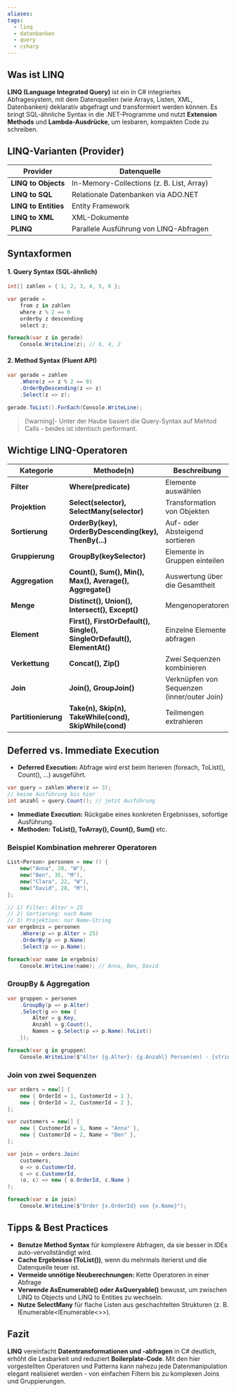 ```yaml
---
aliases: 
tags:
  - linq
  - datenbanken
  - query
  - csharp
---
```


## Was ist LINQ

**LINQ (Language Integrated Query)** ist ein in C# integriertes Abfragesystem, mit dem Datenquellen (wie Arrays, Listen, XML, Datenbanken) deklarativ abgefragt und transformiert werden können. Es bringt SQL-ähnliche Syntax in die .NET-Programme und nutzt **Extension Methods** und **Lambda-Ausdrücke**, um lesbaren, kompakten Code zu schreiben.


## LINQ-Varianten (Provider)


| Provider             | Datenquelle                                  |
| -------------------- | -------------------------------------------- |
| **LINQ to Objects**  | In-Memory-Collections (z. B. List<T>, Array) |
| **LINQ to SQL**      | Relationale Datenbanken via ADO.NET          |
| **LINQ to Entities** | Entity Framework                             |
| **LINQ to XML**      | XML-Dokumente                                |
| **PLINQ**            | Parallele Ausführung von LINQ-Abfragen       |


## Syntaxformen

#### 1. Query Syntax (SQL-ähnlich)

```csharp
int[] zahlen = { 1, 2, 3, 4, 5, 6 };

var gerade =
	from z in zahlen
	where z % 2 == 0
	orderby z descending
	select z;

foreach(var z in gerade)
	Console.WriteLine(z); // 6, 4, 2
```

#### 2. Method Syntax (Fluent API)

```csharp
var gerade = zahlen
	.Where(z => z % 2 == 0)
	.OrderByDescending(z => z)
	.Select(z => z);

gerade.ToList().ForEach(Console.WriteLine);
```

>[!warning]- Unter der Haube basiert die Query-Syntax auf Mehtod Calls - beides ist identisch performant.



## Wichtige LINQ-Operatoren


| Kategorie           | Methode(n)                                                              | Beschreibung                                |
| ------------------- | ----------------------------------------------------------------------- | ------------------------------------------- |
| **Filter**          | **Where(predicate)**                                                    | Elemente auswählen                          |
| **Projektion**      | **Select(selector), SelectMany(selector)**                              | Transformation von Objekten                 |
| **Sortierung**      | **OrderBy(key), OrderByDescending(key), ThenBy(...)**                   | Auf- oder Absteigend sortieren              |
| **Gruppierung**     | **GroupBy(keySelector)**                                                | Elemente in Gruppen einteilen               |
| **Aggregation**     | **Count(), Sum(), Min(), Max(), Average(), Aggregate()**                | Auswertung über die Gesamtheit              |
| **Menge**           | **Distinct(), Union(), Intersect(), Except()**                          | Mengenoperatoren                            |
| **Element**         | **First(), FirstOrDefault(), Single(), SingleOrDefault(), ElementAt()** | Einzelne Elemente abfragen                  |
| **Verkettung**      | **Concat(), Zip()**                                                     | Zwei Sequenzen kombinieren                  |
| **Join**            | **Join(), GroupJoin()**                                                 | Verknüpfen von Sequenzen (inner/outer Join) |
| **Partitionierung** | **Take(n), Skip(n), TakeWhile(cond), SkipWhile(cond)**                  | Teilmengen extrahieren                      |


## Deferred vs. Immediate Execution

- **Deferred Execution:** Abfrage wird erst beim Iterieren (foreach, ToList(), Count(), ...) ausgeführt.

```csharp
var query = zahlen.Where(z => 3);
// keine Ausführung bis hier
int anzahl = query.Count(); // jetzt Ausführung
```

- **Immediate Execution:** Rückgabe eines konkreten Ergebnisses, sofortige Ausführung.
-  **Methoden:** **ToList(), ToArray(), Count(), Sum()** etc.


### Beispiel Kombination mehrerer Operatoren

```csharp
List<Person> personen = new () {
	new("Anna", 28, "W"),
	new("Ben", 35, "M"),
	new("Clara", 22, "W"),
	new("David", 28, "M"),
};

// 1) Filter: Alter > 25
// 2) Sortierung: nach Name
// 3) Projektion: nur Name-String
var ergebnis = personen
	.Where(p => p.Alter > 25)
	.OrderBy(p => p.Name)
	.Select(p => p.Name);

foreach(var name in ergebnis)
	Console.WriteLine(name); // Anna, Ben, David
```


### GroupBy & Aggregation

```csharp
var gruppen = personen
	.GroupBy(p => p.Alter)
	.Select(g => new {
		Alter = g.Key,
		Anzahl = g.Count(),
		Namen = g.Select(p => p.Name).ToList()
	});

foreach(var g in gruppen)
	Console.WriteLine($"Alter {g.Alter}: {g.Anzahl} Person(en) - {string.Join(", ", g.Name)}");
```



### Join von zwei Sequenzen

```csharp
var orders = new[] {
	new { OrderId = 1, CustomerId = 1 },
	new { OrderId = 2, CustomerId = 2 },
};

var customers = new[] {
	new { CustomerId = 1, Name = "Anna" },
	new { CustomerId = 2, Name = "Ben" },
};

var join = orders.Join(
	customers,
	o => o.CustomerId,
	c => c.CustomerId,
	(o, c) => new { o.OrderId, c.Name }
);

foreach(var x in join)
	Console.WriteLine($"Order {x.OrderId} von {x.Name}");
```



## Tipps & Best Practices

- **Benutze Method Syntax** für komplexere Abfragen, da sie besser in IDEs auto-vervollständigt wird.
- **Cache Ergebnisse (ToList())**, wenn du mehrmals iterierst und die Datenquelle teuer ist.
- **Vermeide unnötige Neuberechnungen:** Kette Operatoren in einer Abfrage
- **Verwende AsEnumerable() oder AsQueryable()** bewusst, um zwischen LINQ to Objects und LINQ to Entities zu wechseln.
- **Nutze SelectMany** für flache Listen aus geschachtelten Strukturen (z. B. IEnumerable<IEnumerable<>>).



## Fazit 

**LINQ** vereinfacht **Datentransformationen und -abfragen** in C# deutlich, erhöht die Lesbarkeit und reduziert **Boilerplate-Code**. Mit den hier vorgestellten Operatoren und Patterns kann nahezu jede Datenmanipulation elegant realisieret werden - von einfachen Filtern bis zu komplexen Joins und Gruppierungen. 